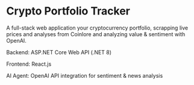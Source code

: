 # Crypto Portfolio Tracker

A full-stack web application your cryptocurrency portfolio, 
scrapping live prices and analyses from Coinlore and analyzing value & sentiment with OpenAI.

Backend: ASP.NET Core Web API (.NET 8)

Frontend: React.js 

AI Agent: OpenAI API integration for sentiment & news analysis
